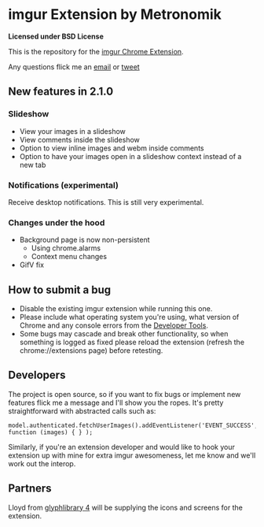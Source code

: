 # imgur Extension by Metronomik #

**Licensed under BSD License**

This is the repository for the [imgur Chrome Extension](https://chrome.google.com/webstore/detail/imgur/ehoopddfhgaehhmphfcooacjdpmbjlao).

Any questions flick me an [email](mailto:william@metronomik.com) or [tweet](https://twitter.com/williamparry)

## New features in 2.1.0 ##

### Slideshow ###

* View your images in a slideshow
* View comments inside the slideshow
* Option to view inline images and webm inside comments
* Option to have your images open in a slideshow context instead of a new tab

### Notifications (experimental) ###

Receive desktop notifications. This is still very experimental.

### Changes under the hood ###

* Background page is now non-persistent
    * Using chrome.alarms 
    * Context menu changes
* GifV fix

###

## How to submit a bug ##

* Disable the existing imgur extension while running this one.
* Please include what operating system you're using, what version of Chrome and any console errors from the [Developer Tools](https://developers.google.com/chrome-developer-tools/).
* Some bugs may cascade and break other functionality, so when something is logged as fixed please reload the extension (refresh the chrome://extensions page) before retesting.

## Developers ##

The project is open source, so if you want to fix bugs or implement new features flick me a message and I'll show you the ropes. It's pretty straightforward with abstracted calls such as:

    model.authenticated.fetchUserImages().addEventListener('EVENT_SUCCESS', function (images) { } );

Similarly, if you're an extension developer and would like to hook your extension up with mine for extra imgur awesomeness, let me know and we'll work out the interop.

## Partners ##

Lloyd from [glyphlibrary 4](http://www.glyphlibrary.com/) will be supplying the icons and screens for the extension.
